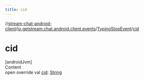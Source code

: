 ```yaml
---
title: cid
---
```

//[stream-chat-android-client](../../../index.md)/[io.getstream.chat.android.client.events](../index.md)/[TypingStopEvent](index.md)/[cid](cid.md)



# cid  
[androidJvm]  
Content  
open override val [cid](cid.md): [String](https://kotlinlang.org/api/latest/jvm/stdlib/kotlin/-string/index.html)  



